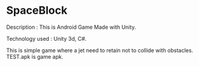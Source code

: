 # SpaceBlock

Description : This is Android Game Made with Unity.

Technology used : Unity 3d, C#.

This is simple game where a jet need to retain not to collide with obstacles. TEST.apk is game apk.
